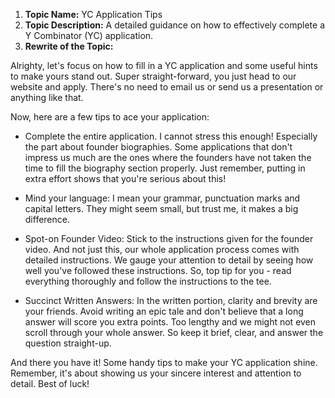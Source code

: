 1. **Topic Name:** YC Application Tips
2. **Topic Description:** A detailed guidance on how to effectively complete a Y Combinator (YC) application. 
3. **Rewrite of the Topic:**

Alrighty, let's focus on how to fill in a YC application and some useful hints to make yours stand out. Super straight-forward, you just head to our website and apply. There's no need to email us or send us a presentation or anything like that. 

Now, here are a few tips to ace your application:

* Complete the entire application. I cannot stress this enough! Especially the part about founder biographies. Some applications that don't impress us much are the ones where the founders have not taken the time to fill the biography section properly. Just remember, putting in extra effort shows that you're serious about this!

* Mind your language: I mean your grammar, punctuation marks and capital letters. They might seem small, but trust me, it makes a big difference.

* Spot-on Founder Video: Stick to the instructions given for the founder video. And not just this, our whole application process comes with detailed instructions. We gauge your attention to detail by seeing how well you've followed these instructions. So, top tip for you - read everything thoroughly and follow the instructions to the tee.

* Succinct Written Answers: In the written portion, clarity and brevity are your friends. Avoid writing an epic tale and don't believe that a long answer will score you extra points. Too lengthy and we might not even scroll through your whole answer. So keep it brief, clear, and answer the question straight-up.

And there you have it! Some handy tips to make your YC application shine. Remember, it's about showing us your sincere interest and attention to detail. Best of luck!